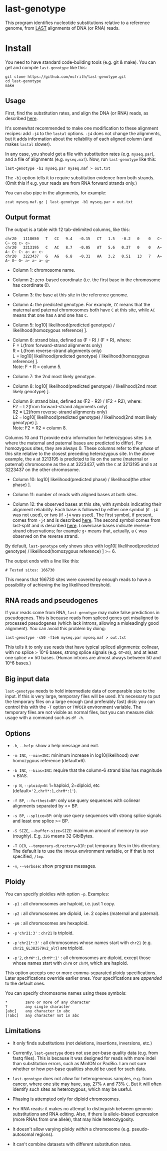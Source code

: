 # last-genotype

This program identifies nucleotide substitutions relative to a
reference genome, from [LAST](http://last.cbrc.jp/) alignments of DNA
(or RNA) reads.

# Install

You need to have standard code-building tools (e.g. git & make).  You
can get and compile `last-genotype` like this:

    git clone https://github.com/mcfrith/last-genotype.git
    cd last-genotype
    make

## Usage

First, find the substitution rates, and align the DNA (or RNA) reads,
as described
[here](https://github.com/mcfrith/last-rna/blob/master/last-long-reads.md).

It's somewhat recommended to make one modification to these alignment
recipes: add `-j4` to the `lastal` options.  `-j4` does not change the
alignments, but it adds information about the reliability of each
aligned column (and makes `lastal` slower).

In any case, you should get a file with substitution rates
(e.g. `myseq.par`), and a file of alignments (e.g. `myseq.maf`).
Now, run `last-genotype` like this:

    last-genotype -b1 myseq.par myseq.maf > out.txt

The `-b1` option tells it to require substitution evidence from both
strands.  (Omit this if e.g. your reads are from RNA forward strands
only.)

You can also pipe in the alignments, for example:

    zcat myseq.maf.gz | last-genotype -b1 myseq.par > out.txt

## Output format

The output is a table with 12 tab-delimited columns, like this:

    chr20   1118650   T   CC   9.4   -0.15   CT   1.5   -0.2   0    0   C~ C~ cq c~ c~
    chr20   3213195   C   AC   8.7   -0.05   AT   5.6   0.37   0    0   A~ A~ C~ C~ a~ a~ c~
    chr20   3223437   G   AG   6.8   -0.31   AA   3.2   0.51   13   7   A~ A~ G~ G~ a~ a~ a~ g~

* Column 1: chromosome name.

* Column 2: zero-based coordinate (i.e. the first base in the
  chromosome has coordinate 0).

* Column 3: the base at this site in the reference genome.

* Column 4: the predicted genotype.  For example, `CC` means that the
  maternal and paternal chromosomes both have `C` at this site, while
  `AC` means that one has `A` and one has `C`.

* Column 5: log10[ likelihood(predicted genotype) /
  likelihood(homozygous reference) ].

* Column 6: strand bias, defined as (F - R) / (F + R), where:  
  F = L(from forward-strand alignments only)  
  R = L(from reverse-strand alignments only)  
  L = log10[ likelihood(predicted genotype) / likelihood(homozygous reference) ].  
  Note: F + R = column 5.

* Column 7: the 2nd most likely genotype.

* Column 8: log10[ likelihood(predicted genotype) /
  likelihood(2nd most likely genotype) ].

* Column 9: strand bias, defined as (F2 - R2) / (F2 + R2), where:  
  F2 = L2(from forward-strand alignments only)  
  R2 = L2(from reverse-strand alignments only)  
  L2 = log10[ likelihood(predicted genotype) / likelihood(2nd most likely genotype) ].  
  Note: F2 + R2 = column 8.

Columns 10 and 11 provide extra information for heterozygous sites
(i.e. where the maternal and paternal bases are predicted to differ).
For homozygous sites, they are always 0.  These columns refer to the
*phase* of this site relative to the closest preceding heterozygous
site.  In the above example, the `A` at 3213195 is predicted to lie on
the same (maternal or paternal) chromosome as the `A` at 3223437, with
the `C` at 3213195 and `G` at 3223437 on the other chromosome.

* Column 10: log10[ likelihood(predicted phase) / likelihood(the other
  phase) ].

* Column 11: number of reads with aligned bases at both sites.

* Column 12: the observed bases at this site, with symbols indicating
  their alignment reliability.  Each base is followed by either one
  symbol (if `-j4` was not used), or two (if `-j4` was used).  The
  first symbol, if present, comes from `-j4` and is described
  [here](http://last.cbrc.jp/doc/last-tutorial.html#example-10-ambiguity-of-alignment-columns).
  The second symbol comes from last-split and is described
  [here](http://last.cbrc.jp/doc/last-split.html#output).  Lowercase
  bases indicate reverse-strand observations; for example `g+` means
  that, actually, a `C` was observed on the reverse strand.

By default, `last-genotype` only shows sites with
log10[ likelihood(predicted genotype) / likelihood(homozygous reference) ] >=
6.

The output ends with a line like this:

    # Tested sites: 166730

This means that 166730 sites were covered by enough reads to have a
possibility of achieving the log likelihood threshold.

## RNA reads and pseudogenes

If your reads come from RNA, `last-genotype` may make false
predictions in pseudogenes.  This is because reads from spliced genes
get misaligned to processed pseudogenes (which lack introns, allowing
a misleadingly good alignment).  You can avoid this problem by doing:

    last-genotype -s50 -f1e6 myseq.par myseq.maf > out.txt

This tells it to only use reads that have typical spliced alignments:
colinear, with no splice > 10^6 bases, strong splice signals
(e.g. `GT`-`AG`), and at least one splice >= 50 bases.  (Human introns
are almost always between 50 and 10^6 bases.)

## Big input data

`last-genotype` needs to hold intermediate data of comparable size to
the input.  If this is very large, temporary files will be used.  It's
necessary to put the temporary files on a large enough (and preferably
fast) disk: you can control this with the `-T` option or `TMPDIR`
environment variable.  The temporary files are not visible as normal
files, but you can measure disk usage with a command such as `df -h`.

## Options

- `-h`, `--help`: show a help message and exit.

- `-m INC`, `--min=INC`: minimum increase in log10(likelihood) over
  homozygous reference (default=6).

- `-b INC`, `--bias=INC`: require that the column-6 strand bias has
  magnitude < BIAS.

- `-p N`, `--ploidy=N`: 1=haploid, 2=diploid, etc
  (default=`'2,chrY*:1,chrM*:1'`).

- `-f BP`, `--furthest=BP`: only use query sequences with colinear
  alignments separated by <= BP.

- `-s BP`, `--splice=BP`: only use query sequences with strong splice
  signals and least one splice >= BP.

- `-S SIZE`, `--buffer-size=SIZE`: maximum amount of memory to use
  (roughly).  E.g. `32G` means 32 GibiBytes.

- `-T DIR`, `--temporary-directory=DIR`: put temporary files in this
  directory.  The default is to use the `TMPDIR` environment variable,
  or if that is not specified, `/tmp`.

- `-v`, `--verbose`: show progress messages.

## Ploidy

You can specify ploidies with option `-p`.  Examples:

* `-p1` : all chromosomes are haploid, i.e. just 1 copy.

* `-p2` : all chromosomes are diploid, i.e. 2 copies (maternal and paternal).

* `-p6` : all chromosomes are hexaploid.

* `-p'chr21:3'` : `chr21` is triploid.

* `-p'chr21*:3'` : all chromosomes whose names start with `chr21`
  (e.g. `chr21_GL383579v2_alt`) are triploid.

* `-p'2,chrW*:1,chrM*:1'` : all chromosomes are diploid, except those
  whose names start with `chrW` or `chrM`, which are haploid.

This option accepts one or more comma-separated ploidy specifications.
Later specifications override earlier ones.  Your specifications are
*appended* to the default ones.

You can specify chromosome names using these symbols:

    *        zero or more of any character
    ?        any single character
    [abc]    any character in abc
    [!abc]   any character not in abc

## Limitations

* It only finds substitutions (not deletions, insertions, inversions,
  etc.)

* Currently, `last-genotype` does not use per-base quality data
  (e.g. from fastq files).  This is because it was designed for reads
  with more indel than substitution errors, such as MinION or PacBio.
  I am not sure whether or how per-base qualities should be used for
  such data.

* `last-genotype` does not allow for heterogeneous samples, e.g. from
  cancer, where one site may have, say, 27% `A` and 73% `C`.  But it
  will often identify such sites as heterozygous, which may be useful.

* Phasing is attempted only for diploid chromosomes.

* For RNA reads: it makes no attempt to distinguish between genomic
  substitutions and RNA editing.  Also, if there is allele-biased
  expression (more RNAs from one allele), that may hide
  heterozygosity.

* It doesn't allow varying ploidy *within* a chromosome
  (e.g. pseudo-autosomal regions).

* It can't combine datasets with different substitution rates.
